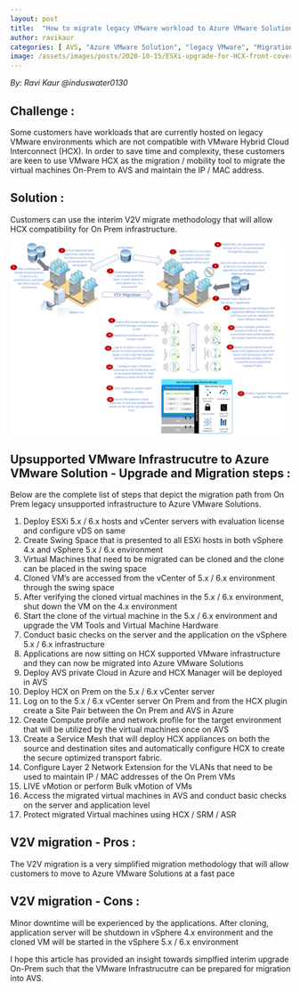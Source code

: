 ```yaml
---
layout: post
title:  "How to migrate legacy VMware workload to Azure VMware Solutions"
author: ravikaur
categories: [ AVS, "Azure VMware Solution", "legacy VMware", "Migration", "V2V Migration" "Hybrid Cloud Interconnect" "HCX", "VMware 4.x to VMware 5.x", "VMware 4.x to VMware 6.x"]
image: /assets/images/posts/2020-10-15/ESXi-upgrade-for-HCX-front-cover.png
---
```


*By: Ravi Kaur @induswater0130*

## Challenge : 

Some customers have workloads that are currently hosted on legacy VMware environments which are not compatible with VMware Hybrid Cloud Interconnect (HCX). In order to save time and complexity, these customers are keen to use VMware HCX as the migration / mobility tool to migrate the virtual machines On-Prem to AVS and maintain the IP / MAC address. 

## Solution : 

Customers can use the interim V2V migrate methodology that will allow HCX compatibility for On Prem infrastructure. 

![ESXi Upgrade for HCX](/assets/images/posts/2020-10-15/ESXi-upgrade-for-HCX.png)

## Upsupported VMware Infrastrucutre to Azure VMware Solution - Upgrade and Migration steps : 

Below are the complete list of steps that depict the migration path from On Prem legacy unsupported infrastructure to Azure VMware Solutions. 
1.	Deploy ESXi 5.x / 6.x hosts and vCenter servers with evaluation license and configure vDS on same
2.	Create Swing Space that is presented to all ESXi hosts in both vSphere 4.x and vSphere 5.x / 6.x environment
3.	Virtual Machines that need to be migrated can be cloned and the clone can be placed in the swing space
4.	Cloned VM’s are accessed from the vCenter of 5.x / 6.x environment through the swing space
5.	After verifying the  cloned virtual machines in the 5.x / 6.x  environment, shut down the VM on the 4.x environment
6.	Start the clone of the virtual machine in the 5.x / 6.x environment and upgrade the VM Tools and Virtual Machine Hardware
7.	Conduct basic checks on the server and the application on the vSphere 5.x / 6.x infrastructure 
8.	Applications are now sitting on HCX supported VMware infrastructure and they can now be migrated into Azure VMware Solutions  
9.	Deploy AVS private Cloud in Azure and HCX Manager will be deployed in AVS
10.	Deploy HCX on Prem on the 5.x / 6.x vCenter server
11.	Log on to the 5.x / 6.x vCenter server On Prem and from the HCX plugin create a Site Pair between the On Prem and AVS in Azure
12.	Create Compute profile and network profile for the target environment that will be utilized by the virtual machines once on AVS
13.	Create a Service Mesh that will deploy HCX appliances on both the source and destination sites and automatically configure HCX to create the secure optimized transport fabric.
14.	Configure Layer 2 Network Extension for the VLANs that need to be used to maintain IP / MAC addresses of the On Prem VMs  
15.	LIVE vMotion or perform Bulk vMotion of VMs
16.	Access the migrated virtual machines in AVS and conduct basic checks on the server and application level
17.	Protect migrated Virtual machines using HCX / SRM / ASR

## V2V migration - Pros : 

The V2V migration is a very simplified migration methodology that will allow customers to move to Azure VMware Solutions at a fast pace

## V2V migration - Cons : 

Minor downtime will be experienced by the applications. After cloning, application server will be shutdown in vSphere 4.x environment and the cloned VM will be started in the vSphere 5.x / 6.x environment

I hope this article has provided an insight towards simplfied interim upgrade On-Prem such that the VMware Infrastrucutre can be prepared for migration into AVS.